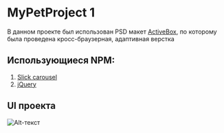 # MyPetProject 1

В данном проекте был использован PSD макет [ActiveBox](http://psd-html-css.ru/templates/activebox-besplatnyy-html-shablon), по которому была проведена кросс-браузерная, адаптивная верстка

## Использующиеся NPM:
1) [Slick carousel](https://github.com/kenwheeler/slick#readme)
2) [jQuery](https://jquery.com/)

## UI проекта
![Alt-текст](http://psd-html-css.ru/sites/default/files/public/upload/template-images/activebok-free-html-template.jpg "UI")
